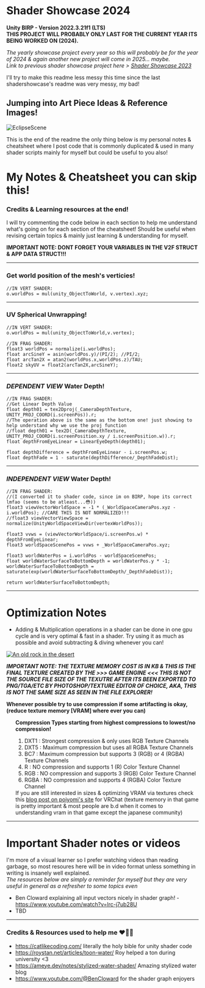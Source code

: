 # Shader Showcase 2024
**Unity BIRP - Version 2022.3.21f1 (LTS)  
THIS PROJECT WILL PROBABLY ONLY LAST FOR THE CURRENT YEAR ITS BEING WORKED ON (2024).**

*The yearly showcase project every year so this will probably be for the year of 2024 & again another new project will come in 2025... maybe.*  
*Link to previous shader showcase project here > [Shader Showcase 2023](https://github.com/j-2k/ShaderShowcase2023)*

I'll try to make this readme less messy this time since the last shadershowcase's readme was very messy, my bad!

## Jumping into Art Piece Ideas & Reference Images!
![EclipseScene](https://github.com/j-2k/ShaderShowcase2024/assets/52252068/0f7a8e9f-b78c-428d-9b96-c72eb2524df7)

This is the end of the readme the only thing below is my personal notes & cheatsheet where I post code that is commonly duplicated & used in many shader scripts mainly for myself but could be useful to you also!

# My Notes & Cheatsheet you can skip this!
### Credits & Learning resources at the end!
I will try commenting the code below in each section to help me understand what's going on for each section of the cheatsheet! Should be useful when revising certain topics & mainly just learning & understanding for myself.

**IMPORTANT NOTE: DONT FORGET YOUR VARIABLES IN THE V2F STRUCT & APP DATA STRUCT!!!**

---
### Get world position of the mesh's verticies!
```hlsl
//IN VERT SHADER:
o.worldPos = mul(unity_ObjectToWorld, v.vertex).xyz;
```
---
### UV Spherical Unwrapping!
```hlsl
//IN VERT SHADER:
o.worldPos = mul(unity_ObjectToWorld,v.vertex);

//IN FRAG SHADER:
float3 worldPos = normalize(i.worldPos);
float arcSineY = asin(worldPos.y)/(PI/2); //PI/2;
float arcTan2X = atan2(worldPos.x,worldPos.z)/TAU;
float2 skyUV = float2(arcTan2X,arcSineY);
```
---
### *DEPENDENT VIEW* Water Depth!
```hlsl
//IN FRAG SHADER:
//Get Linear Depth Value
float depth01 = tex2Dproj(_CameraDepthTexture, UNITY_PROJ_COORD(i.screenPos)).r;
//The operation above is the same as the bottom one! just showing to help understand why we use the proj function
//float depth01 = tex2D(_CameraDepthTexture, UNITY_PROJ_COORD(i.screenPosition.xy / i.screenPosition.w)).r;
float depthFromEyeLinear = LinearEyeDepth(depth01);
                
float depthDifference = depthFromEyeLinear - i.screenPos.w;
float depthFade = 1 - saturate(depthDifference/_DepthFadeDist);
```
---
### *INDEPENDENT VIEW* Water Depth!  
```hlsl
//IN FRAG SHADER:
//(I converted it to shader code, since im on BIRP, hope its correct lmfao (seems to be atleast...😳))
float3 viewVectorWorldSpace = -1 * (_WorldSpaceCameraPos.xyz - i.worldPos); //CARE THIS IS NOT NORMALIZED!!!
//float3 viewVectorViewSpace = normalize(UnityWorldSpaceViewDir(vertexWorldPos));

float3 vvws = (viewVectorWorldSpace/i.screenPos.w) * depthFromEyeLinear;
float3 worldSpaceScenePos = vvws + _WorldSpaceCameraPos.xyz;

float3 worldWaterPos = i.worldPos - worldSpaceScenePos;
float worldWaterSurfaceToBottomDepth = worldWaterPos.y * -1;
worldWaterSurfaceToBottomDepth = saturate(exp(worldWaterSurfaceToBottomDepth/_DepthFadeDist));

return worldWaterSurfaceToBottomDepth;
```
---

# Optimization Notes
- Adding & Multiplication operations in a shader can be done in one gpu cycle and is very optimal & fast in a shader. Try using it as much as possible and avoid subtracting & diving whenever you can!

[![An old rock in the desert](https://github.com/j-2k/ShaderShowcase2024/assets/52252068/ace16119-1aab-4439-9264-464426769c46 "Texture Memory Table by Ben Cloward")](https://www.youtube.com/watch?v=WJkEacYRhPU)  

***IMPORTANT NOTE: THE TEXTURE MEMORY COST IS IN KB & THIS IS THE FINAL TEXTURE CREATED BY THE >>> GAME ENGINE <<< THIS IS NOT THE SOURCE FILE SIZE OF THE TEXUTRE AFTER ITS BEEN EXPORTED TO PNG/TGA/ETC BY PHOTOSHOP/TEXTURE EDITOR OF CHOICE, AKA, THIS IS NOT THE SAME SIZE AS SEEN IN THE FILE EXPLORER!***  

**Whenever possible try to use compression if some artifacting is okay, (reduce texture memory [VRAM] where ever you can)**
<ul>
  <b>Compression Types starting from highest compressions to lowest/no compression!</b>
    <ol type="1">
      <li>DXT1 : Strongest compression & only uses RGB Texture Channels</li>
      <li>DXT5 : Maximum compression but uses all RGBA Texture Channels</li>
      <li>BC7 : Maximum compression but supports 3 (RGB) or 4 (RGBA) Texture Channels</li>
      <li>R : NO compression and supports 1 (R) Color Texture Channel</li>
      <li>RGB : NO compression and supports 3 (RGB) Color Texture Channel</li>
      <li>RGBA : NO compression and supports 4 (RGBA) Color Texture Channel</li>
    </ol>
  If you are still interested in sizes & optimizing VRAM via textures check this <a href="https://www.poiyomi.com/blog/2022-10-17-texture-optimization#:~:text=GPU%20texture%20formats%20almost%20always,what%20the%20texture%20data%20contains.">blog post on poiyomi's site</a> for VRChat (texture memory in that game is pretty important & most people are b.d when it comes to understanding vram in that game except the japanese community)
</ul>

---

# Important Shader notes or videos
I'm more of a visual learner so I prefer watching videos than reading garbage, so most resoures here will be in video format unless something in writing is insanely well explained.  
*The resources below are simply a reminder for myself but they are very useful in general as a refresher to some topics even*
- Ben Cloward explaining all input vectors nicely in shader graph! - https://www.youtube.com/watch?v=lrc-j7ub28U
- TBD

---
### Credits & Resources used to help me ❤️💚💙
- https://catlikecoding.com/ literally the holy bible for unity shader code
- https://roystan.net/articles/toon-water/ Roy helped a ton during university <3 
- https://ameye.dev/notes/stylized-water-shader/ Amazing stylized water blog
- https://www.youtube.com/@BenCloward for the shader graph enjoyers
